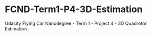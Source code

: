 # FCND-Term1-P4-3D-Estimation
Udacity Flying Car Nanodegree - Term 1 - Project 4 - 3D Quadrotor Estimation
